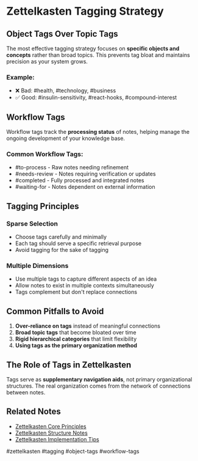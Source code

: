 # Zettelkasten Tagging Strategy

## Object Tags Over Topic Tags

The most effective tagging strategy focuses on **specific objects and concepts** rather than broad topics. This prevents tag bloat and maintains precision as your system grows.

### Example:
- ❌ Bad: #health, #technology, #business
- ✅ Good: #insulin-sensitivity, #react-hooks, #compound-interest

## Workflow Tags

Workflow tags track the **processing status** of notes, helping manage the ongoing development of your knowledge base.

### Common Workflow Tags:
- #to-process - Raw notes needing refinement
- #needs-review - Notes requiring verification or updates
- #completed - Fully processed and integrated notes
- #waiting-for - Notes dependent on external information

## Tagging Principles

### Sparse Selection
- Choose tags carefully and minimally
- Each tag should serve a specific retrieval purpose
- Avoid tagging for the sake of tagging

### Multiple Dimensions
- Use multiple tags to capture different aspects of an idea
- Allow notes to exist in multiple contexts simultaneously
- Tags complement but don't replace connections

## Common Pitfalls to Avoid

1. **Over-reliance on tags** instead of meaningful connections
2. **Broad topic tags** that become bloated over time
3. **Rigid hierarchical categories** that limit flexibility
4. **Using tags as the primary organization method**

## The Role of Tags in Zettelkasten

Tags serve as **supplementary navigation aids**, not primary organizational structures. The real organization comes from the network of connections between notes.

## Related Notes
- [Zettelkasten Core Principles](./20250906-Zettelkasten-Core-Principles.md)
- [Zettelkasten Structure Notes](./20250906-Zettelkasten-Structure-Notes.md)
- [Zettelkasten Implementation Tips](./20250906-Zettelkasten-Implementation-Tips.md)

#zettelkasten #tagging #object-tags #workflow-tags